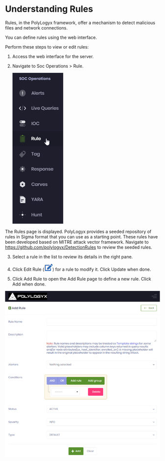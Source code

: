 Understanding Rules
===============
Rules, in the PolyLogyx framework, offer a mechanism to detect malicious files and network connections.  

You can define rules using the web interface. 

Perform these steps to view or edit rules:
1. Access the web interface for the server.
2. Navigate to Soc Operations  > Rule.

     ![add_rule_menu1](https://github.com/preetpoly/test/blob/pooja/add_rule_menu1.png)

  The Rules page is displayed. PolyLogyx provides a seeded repository of rules in Sigma format that you can use as a starting point. These rules have been developed based on MITRE attack vector framework. Navigate to https://github.com/polylogyx/DetectionRules to review the seeded rules.
  
3. Select a rule in the list to review its details in the right pane.  

4. Click Edit Rule (![edit_rule](https://github.com/preetpoly/test/blob/pooja/edit_rule.png)) for a rule to modify it. Click Update when done.

5. Click Add Rule to open the Add Rule page to define a new rule. Click Add when done. 

  ![add_rule_dialog1](https://github.com/preetpoly/test/blob/pooja/add_rule_dialog1.png)
 


 
